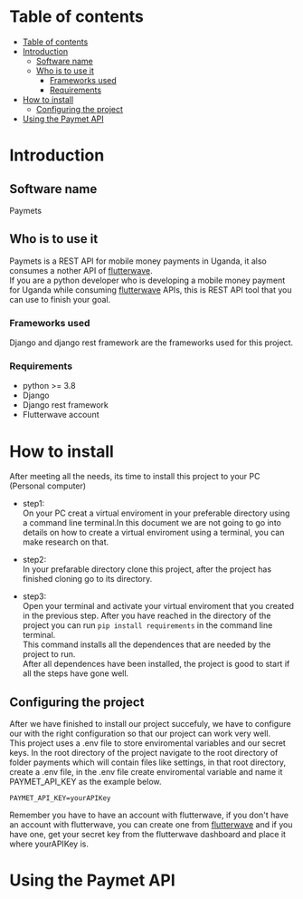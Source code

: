 # Table of contents

- [Table of contents](#table-of-contents)
- [Introduction](#introduction)
  - [Software name](#software-name)
  - [Who is to use it](#who-is-to-use-it)
    - [Frameworks used](#frameworks-used)
    - [Requirements](#requirements)
- [How to install](#how-to-install)
  - [Configuring the project](#configuring-the-project)
- [Using the Paymet API](#using-the-paymet-api)

# Introduction
## Software name
Paymets
## Who is to use it

Paymets is a REST API for mobile money payments in Uganda, it also consumes a nother API of [flutterwave](https://flutterwave.com/ug/). <br>
If you are a python developer who is developing a mobile money payment for Uganda while consuming [flutterwave](https://flutterwave.com/ug/) APIs, this is REST API tool that you can use to finish your goal.

### Frameworks used

Django and django rest framework are the frameworks used for this project.
### Requirements

* python >= 3.8
* Django
* Django rest framework
* Flutterwave account

# How to install
After meeting all the needs, its time to install this project to your PC (Personal computer)
* step1:<br>
   On your PC creat a virtual enviroment in your preferable directory using a command line terminal.In this document we are not going to go into details on how to create a virtual enviroment using a terminal, you can make research on that.
* step2:<br>
   In your prefarable directory clone this project, after the project has finished cloning go to its directory.

* step3:<br>
   Open your terminal and activate your virtual enviroment that you created in the previous step.
   After you have reached in the directory of the project you can run ``` pip install requirements ``` in the command line terminal. <br>
   This command installs all the dependences that are needed by the project to run.<br>
   After all dependences have been installed, the project is good to start if all  the steps have gone well.

## Configuring the project

 After we have finished to install our project succefuly, we have to configure our with the right configuration so that our project can work very well.<br>
 This project uses a .env file to store enviromental variables and our secret keys.
 In the root directory of the project navigate to the root directory of folder payments which will contain files like settings, in that root directory, create a .env file, in the .env file create enviromental variable and name it PAYMET_API_KEY as the example below.
 ``` 
 PAYMET_API_KEY=yourAPIKey 
 ```
 Remember you have to have an account with flutterwave, if you don't have an account with flutterwave, you can create one from [flutterwave](https://flutterwave.com/ug/) and if you have one, get your secret key from the flutterwave dashboard and place it where yourAPIKey is.

 # Using the Paymet API
 


    
   


